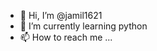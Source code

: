 - 👋 Hi, I’m @jamil1621
- 🌱 I’m currently learning python
- 📫 How to reach me ...

<!---
jamil1621/jamil1621 is a ✨ special ✨ repository because its `README.md` (this file) appears on your GitHub profile.
You can click the Preview link to take a look at your changes.
--->
